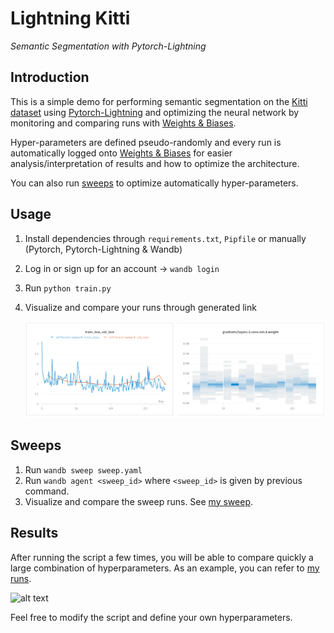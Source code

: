 # Lightning Kitti

*Semantic Segmentation with Pytorch-Lightning*

## Introduction

This is a simple demo for performing semantic segmentation on the [Kitti dataset](http://www.cvlibs.net/datasets/kitti/eval_semseg.php) using [Pytorch-Lightning](https://pytorch-lightning.readthedocs.io/) and optimizing the neural network by monitoring and comparing runs with [Weights & Biases](https://docs.wandb.com/).

Hyper-parameters are defined pseudo-randomly and every run is automatically logged onto [Weights & Biases](https://www.wandb.com/) for easier analysis/interpretation of results and how to optimize the architecture.

You can also run [sweeps](https://docs.wandb.com/sweeps/) to optimize automatically hyper-parameters.

## Usage

1. Install dependencies through `requirements.txt`, `Pipfile` or manually (Pytorch, Pytorch-Lightning & Wandb)
2. Log in or sign up for an account -> `wandb login`
3. Run `python train.py`
4. Visualize and compare your runs through generated link

   ![alt text](imgs/results.png)

## Sweeps

1. Run `wandb sweep sweep.yaml`
2. Run `wandb agent <sweep_id>` where `<sweep_id>` is given by previous command.
3. Visualize and compare the sweep runs. See [my sweep](LINK).

## Results

After running the script a few times, you will be able to compare quickly a large combination of hyperparameters. As an example, you can refer to [my runs](LINK).

![alt text](imgs/graphs.png)

Feel free to modify the script and define your own hyperparameters.
